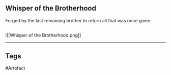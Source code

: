 ## Whisper of the Brotherhood
Forged by the last remaining brother
to return all that was once given.
## 
![[Whisper of the Brotherhood.png]]

---
## Tags
#Artefact